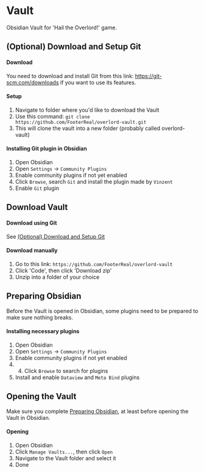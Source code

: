 # Vault
Obsidian Vault for 'Hail the Overlord!' game.
## (Optional) Download and Setup Git
#### Download
You need to download and install Git from this link: https://git-scm.com/downloads if you want to use its features.
#### Setup
1. Navigate to folder where you'd like to download the Vault
2. Use this command: `git clone https://github.com/FooterReal/overlord-vault.git`
3. This will clone the vault into a new folder (probably called overlord-vault)
#### Installing Git plugin in Obsidian
1. Open Obsidian
2. Open `Settings` -> `Community Plugins`
3. Enable community plugins if not yet enabled
4. Click `Browse`, search `Git` and install the plugin made by `Vinzent`
5. Enable `Git` plugin
## Download Vault
#### Download using Git
See [(Optional) Download and Setup Git](#(optional)-download-and-setup-git)
#### Download manually
1. Go to this link: `https://github.com/FooterReal/overlord-vault`
2. Click 'Code', then click 'Download zip'
3. Unzip into a folder of your choice

## Preparing Obsidian
Before the Vault is opened in Obsidian, some plugins need to be prepared to make sure nothing breaks.
#### Installing necessary plugins
1. Open Obsidian
2. Open `Settings` -> `Community Plugins`
3. Enable community plugins if not yet enabled
4. 4. Click `Browse` to search for plugins
5. Install and enable `Dataview` and `Meta Bind` plugins

## Opening the Vault
Make sure you complete [Preparing Obsidian](#preparing-obsidian), at least before opening the Vault in Obsidian.

#### Opening
1. Open Obsidian
2. Click `Manage Vaults...`, then click `Open`
3. Navigate to the Vault folder and select it
4. Done